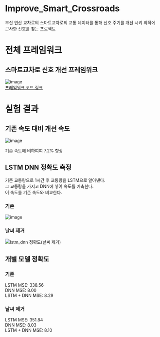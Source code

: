 # Improve_Smart_Crossroads
부산 연산 교차로의 스마트교차로의 교통 데이터를 통해 신호 주기를 개선 시켜 최적에 근사한 신호를 찾는 프로젝트

# 전체 프레임워크
## 스마트교차로 신호 개선 프레임워크
![image](https://github.com/025792/Improve_Smart_Crossroads/assets/145456342/3e0f96b4-ac0d-4f60-9c9d-2af6a0c912d6)  
[프레임워크 코드 링크](https://github.com/choibumku00/Improve_Smart_Crossroads/blob/main/%EC%8A%A4%EB%A7%88%ED%8A%B8%EA%B5%90%EC%B0%A8%EB%A1%9C_%EC%8B%A0%ED%98%B8_%EA%B0%9C%EC%84%A0_%ED%94%84%EB%A0%88%EC%9E%84%EC%9B%8C%ED%81%AC.ipynb)

# 실험 결과
## 기존 속도 대비 개선 속도 
![image](https://github.com/choibumku00/Improve_Smart_Crossroads/assets/101037541/f20bdd33-015e-4ff8-a5a8-d6c34cf1800e)

기존 속도에 비하여여 7.2% 향상 

## LSTM DNN 정확도 측정
기존 교통량으로 1시간 후 교통량을 LSTM으로 알아낸다.  
그 교통량을 가지고 DNN에 넣어 속도를 예측한다.  
이 속도를 기존 속도와 비교한다.  
### 기존
![image](https://github.com/choibumku00/Improve_Smart_Crossroads/assets/101037541/e504634c-5a4e-46fa-b14e-5907e188bfd8)

### 날씨 제거
![lstm_dnn 정확도(날씨 제거)](https://github.com/choibumku00/Improve_Smart_Crossroads/assets/101037541/eea813fc-b3b4-4cbc-8d70-70f4dd80b87f)


## 개별 모델 정확도
### 기존
LSTM MSE: 338.56  
DNN MSE: 8.00  
LSTM + DNN MSE: 8.29  

### 날씨 제거
LSTM MSE: 351.84  
DNN MSE: 8.03  
LSTM + DNN MSE: 8.10  
